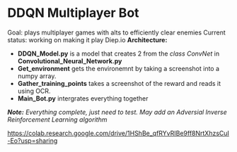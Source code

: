 # DDQN Multiplayer Bot
Goal: plays multiplayer games with alts to efficiently clear enemies
Current status: working on making it play Diep.io
**Architecture:**  
* **DDQN_Model.py** is a model that creates 2 from the *class ConvNet* in **Convolutional_Neural_Network.py**  
* **Get_environment** gets the environemnt by taking a screenshot into a numpy array.  
* **Gather_training_points** takes a screenshot of the reward and reads it using OCR.  
* **Main_Bot.py** intergrates everything together  

***Note:*** *Everything complete, just need to test. May add an Adversial Inverse Reinforcement Learning algorithm* 

https://colab.research.google.com/drive/1HShBe_qfRYvRIBe9ff8NrtXhzsCuI-Eo?usp=sharing
